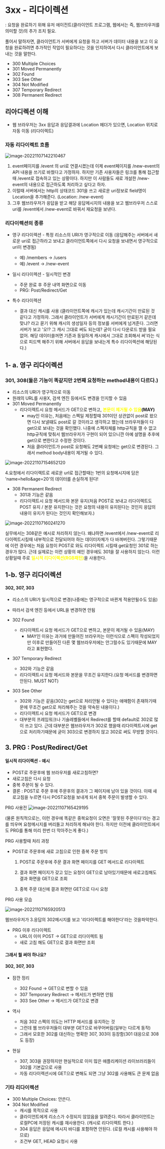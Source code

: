 # 3xx - 리다이렉션

: 요청을 완료하기 위해 유저 에이전트(클라이언트 프로그램, 웹에서는 즉, 웹브라우저를 의미할 것)의 추가 조치 필요.

풀어서 말하자면, 클라이언트가 서버에게 요청을 하고 서버가 데이터 내용을 보고 이 요청을 완료하려면 추가적인 작업이 필요하다는 것을 인지하여서 다시 클라이언트에게 보내는 것을 말한다.

- 300 Multiple Choices 
- 301 Moved Permanently 
- 302 Found
- 303 See Other
- 304 Not Modified
- 307 Temporary Redirect 
- 308 Permanent Redirect



## 리아디렉션 이해

- 웹 브라우저는 3xx 응답과  응답결과에 Location 헤더가 있으면, Location 위치로 자동 이동 (리다이렉트)



### 자동 리다이렉트 흐름

![image-20221107142210467](images/image-20221107142210467.png) 

1. event페이지를 /event 의 uri로 연결시켰는데 이제 event페이지를 /new-event의 API 내용을 쓰기로 바꿨다고 가정하자. 하지만 기존 사용자들은 링크를 통해 접근할때 /event로 접속하고 있는 상황이다. 하지만 이 사람들도 새로 개설한 /new-event의 내용으로 접근하도록 처리하고 싶다고 하자.
2. 이럴때 서버에서는 http의 상태코드 301을 쓰고 새로운 uri정보로 field명이 Location을 추가해준다. (Location: /new-event)
3. 그후 웹브라우저가 응답을 받고 해당 응답메시지의 내용을 보고 웹브라우저 스스로 uri를 /event에서 /new-event로 바꿔서 재요청을 보낸다. 





### 리다이렉션의 종류



- 영구 리다이렉션 - 특정 리소스의 URI가 영구적으로 이동 (응답해주는 서버에서 새로운 uri로 접근하라고 보내고 클라이언트쪽에서 다시 요청을 보내면서 영구적으로 uri이 변경됨)

  - 예) /members -> /users 
  - 예) /event -> /new-event 

  

- 일시 리다이렉션 - 일시적인 변경

  - 주문 완료 후 주문 내역 화면으로 이동
  - PRG: Post/Redirect/Get

- 특수 리다이렉션
  - 결과 대신 캐시를 사용 (클라이언트쪽에 캐시가 있는데 캐시기간이 만료된 것 같다고 가정하자. 그래서 클라이언트가 서버에게 캐시기간이 만료된거 같은데 맞냐? 라고 묻기 위해 캐시의 생성일자 등의 정보를 서버에게 넘겨준다. 그러면 서버가 보고 '오!? 그 캐시 그대로 써도 되는데? 굳이 다시 다운로드 받을 필요 없어. 해당 데이터쓸꺼면 기존과 동일하게 캐시에서 그대로 조회해서 써'라는 식으로 피드백 해주기 위해 서버에서 응답을 보내는게 특수 리다이렉션에 해당된다.)



## 1- a. 영구 리다이렉션

### 301, 308(둘은 기능이 똑같지만  2번째 요청하는 method내용이 다르다.)

- 리소스의 URI가 영구적으로 이동
- 원래의 URL를 사용X, 검색 엔진 등에서도 변경을 인지할 수 있음
- 301 Moved Permanently
  - 리다이렉트시 요청 메서드가 GET으로 변하고, **<span style="color:yellow">본문이 제거될 수 있음</span>(MAY)**
    - may인 이유는, 처음에는 스펙일 제정할때 301이던 상관없이 post로 왔으면 다시 보낼떄도 post로 갈 것이라고 생각하고 했는데 브라우저들이 다 get으로 보내는 것을 확인했다. 나중에 스펙자체를 http규칙을 깰 수 없고 http규칙에 맞춰서 웹브라우저가 구현이 되어 있으니깐 아예 설명을 추후에 get으로 변한다고 수정한 것이다.
    - 처음 클라이언트가 post로 요청해도 2번째 요청에는 get으로 변경된다. 그래서 method body내용이 제거될 수 있다. 

![image-20221107154652120](images/image-20221107154652120.png)  

4.요청에서 리다이렉트로 새로운 url로 접근할때는 1번의 요청메시지에 담은 'name=hello&age=20'의 데이터를 손실하게 된다!

- 308 Permanent Redirect
  - 301과 기능은 같음
  - 리다이렉트시 요청 메서드와 본문 유지(처음 POST로 보내고 리다이렉트도 POST 유지 / 본문 유지한다는 것은 요청의 내용이 유지된다는 것인지 응답의 내용이 유지가 된다는 것인지 확인해보자.)

![image-20221107160241270](images/image-20221107160241270.png) 



실무에서는 308같은 예시로 처리하지 않는다. 왜냐하면  /event에서 /new-event로 리다이렉트시킬때 내부적으로 전달되어야 하는 데이터자체가 다 바껴버린다. 그렇기때문에 이런 경우에는 처음 요청이 POST로 와도 리다이렉트 시킬때 get요청인 301로 하는 경우가 많다. 근데 실제로는 이런 상황의 예인 경우에도 301을 잘 사용하지 않는다. 이런 상황일때 주로 <span style="color:yellow">**일시적 리다이렉션(RGB패턴)**</span>을 사용한다.





## 1-b. 영구 리다이렉션

#### 302, 307, 303

- 리소스의 URI가 일시적으로 변경(나중에는 영구적으로 바뀐게 적용안될수도 있음)
- 따라서 검색 엔진 등에서 URL을 변경하면 안됨
- 302 Found
  - 리다이렉트시 요청 메서드가 GET으로 변하고, 본문이 제거될 수 있음(MAY)
    - MAY인 이유는 과거에 만들어진 브라우저는 이런식으로 스펙이 작성되었지만 이후로 만들어진 다른 몇 웹브라우저에는 안그럴수도 있기때문에 MAY라고 표현했다.

- 307 Temporary Redirect
  - 302와 기능은 같음
  - 리다이렉트시 요청 메서드와 본문을 무조건 유지한다.(요청 메서드를 변경하면 안된다. MUST NOT) 
- 303 See Other
  - 302와 기능은 같음(302는 get으로 처리안될 수 있다는 애매함이 존재하기때문에 무조건 get으로 처리해주는 것을 약속된 내용이다.)
  - 리다이렉트시 요청 메서드가 GET으로 변경
  - 대부분의 프레임워크나 기술레벨들에서 Redirect를 할때 default로 302로 많이 쓰고 있다. 근데 대부분은 웹브라우저가 302로 했을때 리다이렉트시에 get으로 처리하기때문에 굳이 303으로 변경하지 않고 302로 써도 무방할 것이다. 



## 3. PRG : Post/Redirect/Get

#### 일시적 리다이렉션 - 예시

- POST로 주문후에 웹 브라우저를 새로고침하면? 
- 새로고침은 다시 요청
- 중복 주문이 될 수 있다.
- 결론 : POST로 주문 후에 주문후의 결과가 그 페이지에 남아 있을 것이다. 이때 새로고침을 누르면 다시 POST요청을 보내게 되서 중복 주문이 발생할 수 있다.

PRG 사용전
![image-20221107165429195](images/image-20221107165429195.png) 

(물론 원칙적으로는, 이런 경우에 똑같은 중복요청이 오면은 '잘못된 주문이다'라는 경고를 띄우며 요청메시지를 버리돌고 처리하게 해놔야 한다. 하지만 이전에 클라이언트에서도 PRG를 통해 미리 한번 더 막아주는게 좋다.)



PRG 사용할때 처리 과정

- POST로 주문후에 새로 고침으로 인한 중복 주문 방지

  1. POST로 주문후에 주문 결과 화면 페이지를 GET 메서드로 리다이렉트

  2. 결과 화면 페이지가 갖고 있는 요청이 GET으로 남아있기때문에 새로고침해도 결과 화면을 GET으로 조회

  3. 중복 주문 대신에 결과 화면만 GET으로 다시 요청

PRG 사용 모습

![image-20221107165920513](images/image-20221107165920513.png) 

웹브라우저가 3.응답의 302메시지를 보고 '리다이렉트를 해야한다'라는 것을파악한다. 

- PRG 이후 리다이렉트
  - URL이 이미 POST -> GET으로 리다이렉트 됨
  - 새로 고침 해도 GET으로 결과 화면만 조회



#### 그래서 뭘 써야 하나요? 

#### 302, 307, 303

- 잠깐 정리
  - 302 Found -> GET으로 변할 수 있음
  - 307 Temporary Redirect -> 메서드가 변하면 안됨 
  - 303 See Other -> 메서드가 GET으로 변경

- 역사
  - 처음 302 스펙의 의도는 HTTP 메서드를 유지하는 것
  - 그런데 웹 브라우저들이 대부분 GET으로 바꾸어버림(일부는 다르게 동작)
  - 그래서 모호한 302를 대신하는 명확한 307, 303이 등장함(301 대응으로 308도 등장)

- 현실
  - 307, 303을 권장하지만 현실적으로 이미 많은 애플리케이션 라이브러리들이 302를 기본값으로 사용 
  - 자동 리다이렉션시에 GET으로 변해도 되면 그냥 302를 사용해도 큰 문제 없음



### 기타 리다이렉션

- 300 Multiple Choices: 안쓴다. 
- 304 Not Modified
  - 캐시를 목적으로 사용
  - 클라이언트에게 리소스가 수정되지 않았음을 알려준다. 따라서 클라이언트는 로컬PC에 저장된 캐시를 재사용한다. (캐시로 리다이렉트 한다.)
  - 304 응답은 응답에 메시지 바디를 포함하면 안된다. (로컬 캐시를 사용해야 하므로) 
  - 조건부 GET, HEAD 요청시 사용

